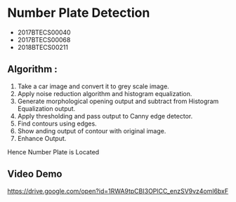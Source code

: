 # Number Plate Detection
 * 2017BTECS00040
 * 2017BTECS00068
 * 2018BTECS00211
 
## Algorithm :
1) Take a car image and convert it to grey scale image.
2) Apply noise reduction algorithm and histogram equalization.
3) Generate morphological opening output and subtract from Histogram Equalization output.
4) Apply thresholding and pass output to Canny edge detector.
5) Find contours using edges.
6) Show anding output of contour with original image.
7) Enhance Output.

Hence Number Plate is Located

## Video Demo 
 
https://drive.google.com/open?id=1RWA9tpCBI3OPlCC_enzSV9vz4oml6bxF
